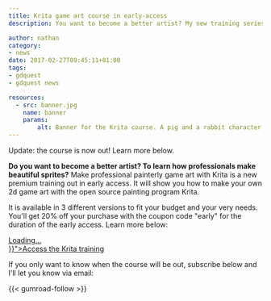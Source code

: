 ```yaml
---
title: Krita game art course in early-access
description: You want to become a better artist? My new training series, out in early access, will show you how professionals make beautiful 2d game sprites, using Krita, the open source painting program.

author: nathan
category:
- news
date: 2017-02-27T09:45:11+01:00
tags:
- gdquest
- gdquest news

resources:
  - src: banner.jpg
    name: banner
    params:
        alt: Banner for the Krita course. A pig and a rabbit character in the forest.
---
```


Update: the course is now out! Learn more below.

**Do you want to become a better artist? To learn how professionals make beautiful sprites?** Make professional painterly game art with Krita is a new premium training out in early access. It will show you how to make your own 2d game art with the open source painting program Krita.

It is available in 3 different versions to fit your budget and your very needs. You'll get 20% off your purchase with the coupon code "early" for the duration of the early access. Learn more below:


<script src="https://gumroad.com/js/gumroad-embed.js"></script>
<div class="gumroad-product-embed" data-gumroad-product-id="krita-game-art-tutorial-1" data-outbound-embed="true"><a href="https://gumroad.com/l/krita-game-art-tutorial-1">Loading...</a></div>
<noscript>
<a href="{{< ref "/product/krita/painterly-game-art/index.md" >}}">Access the Krita training</a>
</noscript>

If you only want to know when the course will be out, subscribe below and I'll let you know via email:

{{< gumroad-follow >}}
